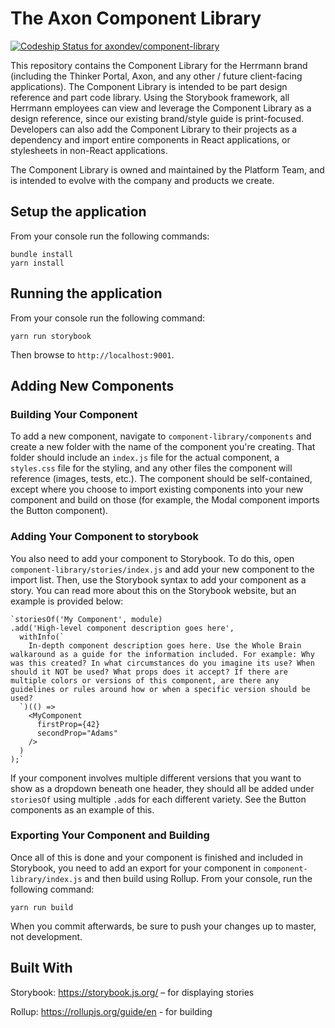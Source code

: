 # The Axon Component Library

[ ![Codeship Status for axondev/component-library](https://app.codeship.com/projects/ccc98390-733d-0136-03d7-22e969459fdb/status?branch=master)](https://app.codeship.com/projects/299561)

This repository contains the Component Library for the Herrmann brand (including the Thinker Portal, Axon, and any other / future client-facing applications). The Component Library is intended to be part design reference and part code library. Using the Storybook framework, all Herrmann employees can view and leverage the Component Library as a design reference, since our existing brand/style guide is print-focused. Developers can also add the Component Library to their projects as a dependency and import entire components in React applications, or stylesheets in non-React applications.

The Component Library is owned and maintained by the Platform Team, and is intended to evolve with the company and products we create.  

## Setup the application

From your console run the following commands:

    bundle install
    yarn install

## Running the application

From your console run the following command:

    yarn run storybook

Then browse to `http://localhost:9001`.

## Adding New Components

### Building Your Component

To add a new component, navigate to `component-library/components` and create a new folder with the name of the component you're creating. That folder should include an `index.js` file for the actual component, a `styles.css` file for the styling, and any other files the component will reference (images, tests, etc.). The component should be self-contained, except where you choose to import existing components into your new component and build on those (for example, the Modal component imports the Button component).

### Adding Your Component to storybook

You also need to add your component to Storybook. To do this, open `component-library/stories/index.js` and add your new component to the import list. Then, use the Storybook syntax to add your component as a story. You can read more about this on the Storybook website, but an example is provided below:

    `storiesOf('My Component', module)
    .add('High-level component description goes here',
      withInfo(`
        In-depth component description goes here. Use the Whole Brain walkaround as a guide for the information included. For example: Why was this created? In what circumstances do you imagine its use? When should it NOT be used? What props does it accept? If there are multiple colors or versions of this component, are there any guidelines or rules around how or when a specific version should be used?
      `)(() =>
        <MyComponent
          firstProp={42}
          secondProp="Adams"
        />
      )
    );`

If your component involves multiple different versions that you want to show as a dropdown beneath one header, they should all be added under `storiesOf` using multiple `.add`s for each different variety. See the Button components as an example of this.  

### Exporting Your Component and Building

Once all of this is done and your component is finished and included in Storybook, you need to add an export for your component in `component-library/index.js` and then build using Rollup. From your console, run the following command:  

    yarn run build

When you commit afterwards, be sure to push your changes up to master, not development.

## Built With
Storybook: https://storybook.js.org/ – for displaying stories

Rollup: https://rollupjs.org/guide/en - for building

